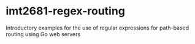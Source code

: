 # imt2681-regex-routing
Introductory examples for the use of regular expressions for path-based routing using Go web servers
